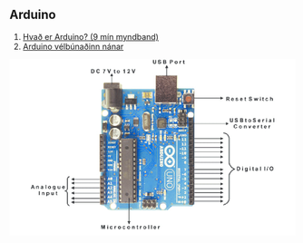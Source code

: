 ## Arduino 
1. [Hvað er Arduino? (9 mín myndband)](https://www.youtube.com/watch?v=CSx6k-zXlLE&list=PLYutciIGBqC2FdMRLZIbPJ-pr7_0KByDN&index=2)
1. [Arduino vélbúnaðinn nánar](https://learn.adafruit.com/ladyadas-learn-arduino-lesson-number-0)

![Arduino Hardware](https://github.com/VESM2VT/Efni/blob/main/Myndir/Arduino-Uno-basic-connectivity-layout.png)
